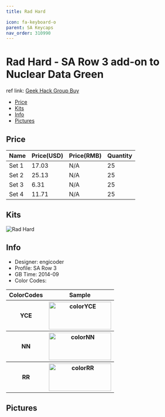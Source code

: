 ```yaml
---
title: Rad Hard

icon: fa-keyboard-o
parent: SA Keycaps
nav_order: 310990
---
```


# Rad Hard - SA Row 3 add-on to Nuclear Data Green

ref link: [Geek Hack Group Buy](https://geekhack.org/index.php?topic=62913.0)

* [Price](#price)
* [Kits](#kits)
* [Info](#info)
* [Pictures](#pictures)

## Price

| Name          | Price(USD)    | Price(RMB)  | Quantity |
| ------------- | ------------- | ----------- | -------- |
|Set 1|17.03|N/A|25|
|Set 2|25.13|N/A|25|
|Set 3|6.31|N/A|25|
|Set 4|11.71|N/A|25|

## Kits
<img src="{{ 'assets/images/sa-keycaps/radhard/kits_pics/radhard.png' | relative_url }}" alt="Rad Hard" class="image featured">

## Info
* Designer: engicoder
* Profile: SA Row 3
* GB Time: 2014-09
* Color Codes:  
<table style="width:100%">
  <tr>
    <th>ColorCodes</th>
    <th>Sample</th>
  </tr>
  <tr>
    <th>YCE</th>
    <th><img src="{{ 'assets/images/sa-keycaps/SP_ColorCodes/abs/SP_Abs_ColorCodes_YCE.png' | relative_url }}" alt="colorYCE" height="75" width="170"></th>
  </tr>
  <tr>
    <th>NN</th>
    <th><img src="{{ 'assets/images/sa-keycaps/SP_ColorCodes/abs/SP_Abs_ColorCodes_NN.png' | relative_url }}" alt="colorNN" height="75" width="170"></th>
  </tr>
  <tr>
    <th>RR</th>
    <th><img src="{{ 'assets/images/sa-keycaps/SP_ColorCodes/abs/SP_Abs_ColorCodes_RR.png' | relative_url }}" alt="colorRR" height="75" width="170"></th>
  </tr>
</table>

## Pictures
